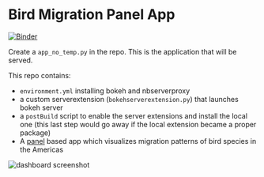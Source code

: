 # Bird Migration Panel App

[![Binder](https://mybinder.org/badge.svg)](https://mybinder.org/v2/gh/panel-demos/bird_migration/master?urlpath=/proxy/5006/app)

Create a `app_no_temp.py` in the repo. This is the application that will be served.

This repo contains:

- `environment.yml` installing bokeh and nbserverproxy
- a custom serverextension (`bokehserverextension.py`) that launches bokeh server
- a `postBuild` script to enable the server extensions and install the local one
  (this last step would go away if the local extension became a proper package)
- A [panel](https://github.com/pyviz/panel) based app which visualizes migration patterns of bird species in the Americas

![dashboard screenshot](https://raw.githubusercontent.com/panel-demos/bird_migration/master/assets/dashboard.png)
